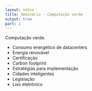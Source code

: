 ```yaml
---
layout: notes
title: Seminário - Computação verde
output: true
part: 2
---
```


Computação verde.

* Consumo energético de datacenters
* Energia renovável
* Certificação
* Carbon footprint
* Estratégias para implementação
* Cidades inteligentes
* Legislação
* Lixo eletrônico

